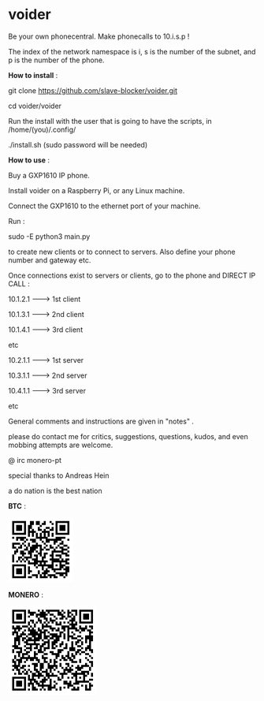 # voider

Be your own phonecentral.
Make phonecalls to 10.i.s.p !
   
The index of the network namespace is i,
s is the number of the subnet, and p is the number of the phone.
   
**How to install** :
 
git clone https://github.com/slave-blocker/voider.git

cd voider/voider

Run the install with the user that is going to have the scripts,
in /home/(you)/.config/

./install.sh (sudo password will be needed)      

**How to use** :

Buy a GXP1610 IP phone.

Install voider on a Raspberry Pi, or any Linux machine.

Connect the GXP1610 to the ethernet port of your machine.

Run : 

sudo -E python3 main.py

to create new clients or to connect to servers.
Also define your phone number and gateway etc.  
  
Once connections exist to servers or clients,
go to the phone and DIRECT IP CALL : 

10.1.2.1 ---> 1st client

10.1.3.1 ---> 2nd client 

10.1.4.1 ---> 3rd client

etc

10.2.1.1 ---> 1st server 

10.3.1.1 ---> 2nd server 

10.4.1.1 ---> 3rd server

etc

General comments and instructions are given in "notes" .



please do contact me for critics, suggestions, questions, kudos, and even mobbing attempts are welcome.

@ irc
monero-pt

special thanks to Andreas Hein

a do nation is the best nation

**BTC** :

![btc](btc.gif)

**MONERO** :

![xmr](xmr.gif)
